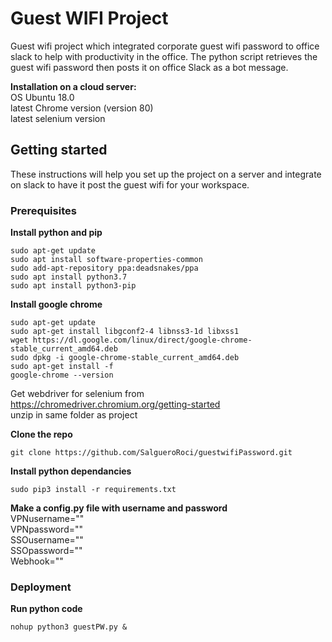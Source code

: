 # Guest WIFI Project

Guest wifi project which integrated corporate guest wifi password to office slack to help with productivity in the office. The python script retrieves the guest wifi password then posts it on office Slack as a bot message. 

**Installation on a cloud server:**  
OS Ubuntu 18.0  
latest Chrome version (version 80)  
latest selenium version  

## Getting started
These instructions will help you set up the project on a server and integrate on slack to have it post the guest wifi for your workspace.
### Prerequisites
**Install python and pip**
```
sudo apt-get update
sudo apt install software-properties-common
sudo add-apt-repository ppa:deadsnakes/ppa
sudo apt install python3.7
sudo apt install python3-pip
```

**Install google chrome**
```
sudo apt-get update
sudo apt-get install libgconf2-4 libnss3-1d libxss1
wget https://dl.google.com/linux/direct/google-chrome-stable_current_amd64.deb
sudo dpkg -i google-chrome-stable_current_amd64.deb
sudo apt-get install -f
google-chrome --version
```
Get webdriver for selenium from https://chromedriver.chromium.org/getting-started  
unzip in same folder as project

**Clone the repo**
```
git clone https://github.com/SalgueroRoci/guestwifiPassword.git
``` 
**Install python dependancies**
```
sudo pip3 install -r requirements.txt
```

**Make a config.py file with username and password**  
VPNusername="<username>"  
VPNpassword="<password>"  
SSOusername="<username>"  
SSOpassword="<password>"  
Webhook="<Slack URL>"  
### Deployment 
**Run python code**
```
nohup python3 guestPW.py &
```
